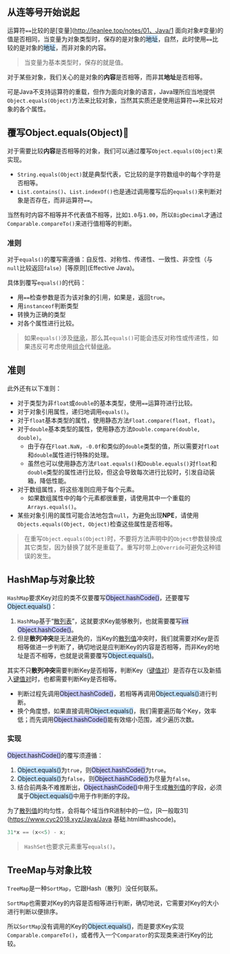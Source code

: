 ## 从连等号开始说起

运算符`==`比较的是[变量](http://leanlee.top/notes/01、Java/1 面向对象#变量)的值是否相同，当变量为对象类型时，保存的是对象的<span style=background:#c2e2ff>地址</span>，自然，此时使用`==`比较的是对象的<span style=background:#c2e2ff>地址</span>，而非对象的内容。

> 当变量为基本类型时，保存的就是值。

对于某些对象，我们关心的是对象的**内容**是否相等，而非其**地址**是否相等。

可是Java不支持运算符的重载，但作为面向对象的语言，Java理所应当地提供`Object.equals(Object)`方法来比较对象，当然其实质还是使用运算符`==`来比较对象的各个属性。



## 覆写Object.equals(Object)🌙

对于需要比较**内容**是否相等的对象，我们可以通过覆写`Object.equals(Object)`来实现。

- `String.equals(Object)`就是典型代表，它比较的是字符数组中的每个字符是否相等。
- `List.contains()`、`List.indexOf()`也是通过调用覆写后的`equals()`来判断对象是否存在，而非运算符`==`。

当然有时内容不相等并不代表值不相等，比如`1.0`与`1.00`，所以`BigDecimal`才通过`Comparable.compareTo()`来进行值相等的判断。

### 准则

对于`equals()`的覆写需遵循：自反性、对称性、传递性、一致性、非空性（与`null`比较返回`false`）[等原则](Effective Java)。

具体到覆写`equals()`的代码：

- 用`==`检查参数是否为该对象的引用，如果是，返回`true`。
- 用`instanceof`判断类型
- 转换为正确的类型
- 对各个属性进行比较。

> 如果`equals()`涉及<u>继承</u>，那么其`equals()`可能会违反对称性或传递性，如果违反可考虑使用<u>组合</u>代替<u>继承</u>。

## 准则

此外还有以下准则：

- 对于类型为非`float`或`double`的基本类型，使用`==`运算符进行比较。
- 对于对象引用属性，递归地调用`equals()`。
- 对于`float`基本类型的属性，使用静态方法`Float.compare(float, float)`。
- 对于`double`基本类型的属性，使用静态方法`Double.compare(double, double)`。
  - 由于存在`Float.NaN`，`-0.0f`和类似的`double`类型的值，所以需要对`float`和`double`属性进行特殊的处理。
  - 虽然也可以使用静态方法`Float.equals()`和`Double.equals()`对`float`和`double`类型的属性进行比较，但这会导致每次进行比较时，引发自动装箱，降低性能。
- 对于数组属性，将这些准则应用于每个元素。
  - 如果数组属性中的每个元素都很重要，请使用其中一个重载的`Arrays.equals()`。
- 某些对象引用的属性可能合法地包含`null`，为避免出现**NPE**，请使用`Objects.equals(Object, Object)`检查这些属性是否相等。

> 在重写`Object.equals(Object)`时，不要将方法声明中的`Object`参数替换成其它类型，因为替换了就不是重载了。重写时带上`@Override`可避免这种错误的发生。



## HashMap与对象比较

`HashMap`要求Key对应的类不仅要覆写<span style=background:#c9ccff>Object.hashCode()</span>，还要覆写<span style=background:#c2e2ff>Object.equals()</span>：

1. `HashMap`基于“<u>散列表</u>”，这就要求Key能够散列，也就需要覆写<span style=background:#c9ccff>int Object.hashCode()</span>。
2. 但是**散列冲突**是无法避免的，当Key的<u>散列值</u>冲突时，我们就需要对Key是否相等做进一步判断了，确切地说是应判断Key的内容是否相等，而非Key的地址是否不相等，也就是说需要覆写<span style=background:#c2e2ff>Object.equals()</span>。

其实不只**散列冲突**需要判断Key是否相等，判断Key（<u>键值对</u>）是否存在以及新插入<u>键值对</u>时，也都需要判断Key是否相等。	

- 判断过程先调用<span style=background:#c9ccff>Object.hashCode()</span>，若相等再调用<span style=background:#c2e2ff>Object.equals()</span>进行判断。
- 换个角度想，如果直接调用<span style=background:#c2e2ff>Object.equals()</span>，我们需要遍历每个Key，效率低；而先调用<span style=background:#c9ccff>Object.hashCode()</span>能有效缩小范围，减少遍历次数。

### 实现

<span style=background:#c9ccff>Object.hashCode()</span>的覆写须遵循：

1. <span style=background:#c2e2ff>Object.equals()</span>为`true`，则<span style=background:#c9ccff>Object.hashCode()</span>为`true`。
2. <span style=background:#c2e2ff>Object.equals()</span>为`false`，则<span style=background:#c9ccff>Object.hashCode()</span>为尽量为`false`。
3. 结合前两条不难推断出，<span style=background:#c9ccff>Object.hashCode()</span>中用于生成<u>散列值</u>的字段，必须属于<span style=background:#c2e2ff>Object.equals()</span>中用于作判断的字段。

为了<u>散列值</u>的均匀性，会将每个域当作R进制中的一位，[R一般取31](https://www.cyc2018.xyz/Java/Java 基础.html#hashcode)。

```java
31*x == (x<<5) - x;
```

> `HashSet`也要求元素重写`equals()`。



## TreeMap与对象比较

`TreeMap`是一种`SortMap`，它跟Hash（散列）没任何联系。

`SortMap`也需要对Key的内容是否相等进行判断，确切地说，它需要对Key的大小进行判断以便排序。

所以`SortMap`没有调用的Key的<span style=background:#c2e2ff>Object.equals()</span>，而是要求Key实现`Comparable.compareTo()`，或者传入一个`Comparator`的实现类来进行Key的比较。

